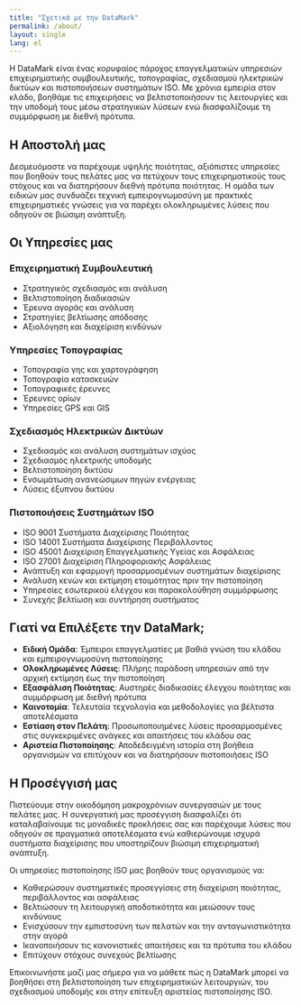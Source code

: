 ```yaml
---
title: "Σχετικά με την DataMark"
permalink: /about/
layout: single
lang: el
---
```


Η DataMark είναι ένας κορυφαίος πάροχος επαγγελματικών υπηρεσιών επιχειρηματικής συμβουλευτικής, τοπογραφίας, σχεδιασμού ηλεκτρικών δικτύων και πιστοποιήσεων συστημάτων ISO. Με χρόνια εμπειρία στον κλάδο, βοηθάμε τις επιχειρήσεις να βελτιστοποιήσουν τις λειτουργίες και την υποδομή τους μέσω στρατηγικών λύσεων ενώ διασφαλίζουμε τη συμμόρφωση με διεθνή πρότυπα.

## Η Αποστολή μας

Δεσμευόμαστε να παρέχουμε υψηλής ποιότητας, αξιόπιστες υπηρεσίες που βοηθούν τους πελάτες μας να πετύχουν τους επιχειρηματικούς τους στόχους και να διατηρήσουν διεθνή πρότυπα ποιότητας. Η ομάδα των ειδικών μας συνδυάζει τεχνική εμπειρογνωμοσύνη με πρακτικές επιχειρηματικές γνώσεις για να παρέχει ολοκληρωμένες λύσεις που οδηγούν σε βιώσιμη ανάπτυξη.

## Οι Υπηρεσίες μας

### Επιχειρηματική Συμβουλευτική
- Στρατηγικός σχεδιασμός και ανάλυση
- Βελτιστοποίηση διαδικασιών
- Έρευνα αγοράς και ανάλυση
- Στρατηγίες βελτίωσης απόδοσης
- Αξιολόγηση και διαχείριση κινδύνων

### Υπηρεσίες Τοπογραφίας
- Τοπογραφία γης και χαρτογράφηση
- Τοπογραφία κατασκευών
- Τοπογραφικές έρευνες
- Έρευνες ορίων
- Υπηρεσίες GPS και GIS

### Σχεδιασμός Ηλεκτρικών Δικτύων
- Σχεδιασμός και ανάλυση συστημάτων ισχύος
- Σχεδιασμός ηλεκτρικής υποδομής
- Βελτιστοποίηση δικτύου
- Ενσωμάτωση ανανεώσιμων πηγών ενέργειας
- Λύσεις έξυπνου δικτύου

### Πιστοποιήσεις Συστημάτων ISO
- ISO 9001 Συστήματα Διαχείρισης Ποιότητας
- ISO 14001 Συστήματα Διαχείρισης Περιβάλλοντος
- ISO 45001 Διαχείριση Επαγγελματικής Υγείας και Ασφάλειας
- ISO 27001 Διαχείριση Πληροφοριακής Ασφάλειας
- Ανάπτυξη και εφαρμογή προσαρμοσμένων συστημάτων διαχείρισης
- Ανάλυση κενών και εκτίμηση ετοιμότητας πριν την πιστοποίηση
- Υπηρεσίες εσωτερικού ελέγχου και παρακολούθηση συμμόρφωσης
- Συνεχής βελτίωση και συντήρηση συστήματος

## Γιατί να Επιλέξετε την DataMark;

- **Ειδική Ομάδα**: Έμπειροι επαγγελματίες με βαθιά γνώση του κλάδου και εμπειρογνωμοσύνη πιστοποίησης
- **Ολοκληρωμένες Λύσεις**: Πλήρης παράδοση υπηρεσιών από την αρχική εκτίμηση έως την πιστοποίηση
- **Εξασφάλιση Ποιότητας**: Αυστηρές διαδικασίες έλεγχου ποιότητας και συμμόρφωση με διεθνή πρότυπα
- **Καινοτομία**: Τελευταία τεχνολογία και μεθοδολογίες για βέλτιστα αποτελέσματα
- **Εστίαση στον Πελάτη**: Προσωποποιημένες λύσεις προσαρμοσμένες στις συγκεκριμένες ανάγκες και απαιτήσεις του κλάδου σας
- **Αριστεία Πιστοποίησης**: Αποδεδειγμένη ιστορία στη βοήθεια οργανισμών να επιτύχουν και να διατηρήσουν πιστοποιήσεις ISO

## Η Προσέγγισή μας

Πιστεύουμε στην οικοδόμηση μακροχρόνιων συνεργασιών με τους πελάτες μας. Η συνεργατική μας προσέγγιση διασφαλίζει ότι καταλαβαίνουμε τις μοναδικές προκλήσεις σας και παρέχουμε λύσεις που οδηγούν σε πραγματικά αποτελέσματα ενώ καθιερώνουμε ισχυρά συστήματα διαχείρισης που υποστηρίζουν βιώσιμη επιχειρηματική ανάπτυξη.

Οι υπηρεσίες πιστοποίησης ISO μας βοηθούν τους οργανισμούς να:
- Καθιερώσουν συστηματικές προσεγγίσεις στη διαχείριση ποιότητας, περιβάλλοντος και ασφάλειας
- Βελτιώσουν τη λειτουργική αποδοτικότητα και μειώσουν τους κινδύνους
- Ενισχύσουν την εμπιστοσύνη των πελατών και την ανταγωνιστικότητα στην αγορά
- Ικανοποιήσουν τις κανονιστικές απαιτήσεις και τα πρότυπα του κλάδου
- Επιτύχουν στόχους συνεχούς βελτίωσης

Επικοινωνήστε μαζί μας σήμερα για να μάθετε πώς η DataMark μπορεί να βοηθήσει στη βελτιστοποίηση των επιχειρηματικών λειτουργιών, του σχεδιασμού υποδομής και στην επίτευξη αριστείας πιστοποίησης ISO. 